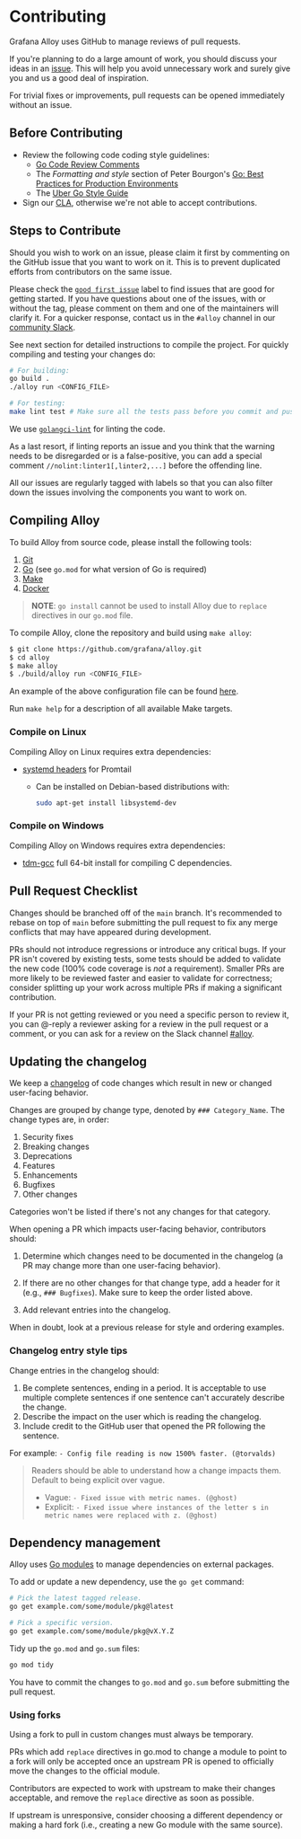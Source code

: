 # Contributing

Grafana Alloy uses GitHub to manage reviews of pull requests.

If you're planning to do a large amount of work, you should discuss your ideas
in an [issue][new-issue]. This will help you avoid unnecessary work and surely
give you and us a good deal of inspiration.

For trivial fixes or improvements, pull requests can be opened immediately
without an issue.

## Before Contributing

* Review the following code coding style guidelines:
  * [Go Code Review Comments][code-review-comments]
  * The _Formatting and style_ section of Peter Bourgon's [Go: Best Practices for Production Environments][best-practices]
  * The [Uber Go Style Guide][uber-style-guide]
* Sign our [CLA][], otherwise we're not able to accept contributions.

## Steps to Contribute

Should you wish to work on an issue, please claim it first by commenting on the
GitHub issue that you want to work on it. This is to prevent duplicated efforts
from contributors on the same issue.

Please check the [`good first issue`][good-first-issue] label to find issues
that are good for getting started. If you have questions about one of the
issues, with or without the tag, please comment on them and one of the
maintainers will clarify it. For a quicker response, contact us in the `#alloy`
channel in our [community Slack][community-slack].

See next section for detailed instructions to compile the project. For quickly
compiling and testing your changes do:

```bash
# For building:
go build .
./alloy run <CONFIG_FILE>

# For testing:
make lint test # Make sure all the tests pass before you commit and push :)
```

We use [`golangci-lint`](https://github.com/golangci/golangci-lint) for linting
the code.

As a last resort, if linting reports an issue and you think that the warning
needs to be disregarded or is a false-positive, you can add a special comment
`//nolint:linter1[,linter2,...]` before the offending line.

All our issues are regularly tagged with labels so that you can also filter
down the issues involving the components you want to work on.

## Compiling Alloy

To build Alloy from source code, please install the following tools:

1. [Git](https://git-scm.com/)
2. [Go](https://golang.org/) (see `go.mod` for what version of Go is required)
3. [Make](https://www.gnu.org/software/make/)
4. [Docker](https://www.docker.com/)

> **NOTE**: `go install` cannot be used to install Alloy due to `replace`
> directives in our `go.mod` file.

To compile Alloy, clone the repository and build using `make alloy`:

```bash
$ git clone https://github.com/grafana/alloy.git
$ cd alloy
$ make alloy
$ ./build/alloy run <CONFIG_FILE>
```

An example of the above configuration file can be found [here][example-config].

Run `make help` for a description of all available Make targets.

### Compile on Linux

Compiling Alloy on Linux requires extra dependencies:

* [systemd headers](https://packages.debian.org/sid/libsystemd-dev) for Promtail

   * Can be installed on Debian-based distributions with:

     ```bash
     sudo apt-get install libsystemd-dev
     ```

### Compile on Windows

Compiling Alloy on Windows requires extra dependencies:

* [tdm-gcc](https://jmeubank.github.io/tdm-gcc/download/) full 64-bit install
  for compiling C dependencies.

## Pull Request Checklist

Changes should be branched off of the `main` branch. It's recommended to rebase
on top of `main` before submitting the pull request to fix any merge conflicts
that may have appeared during development.

PRs should not introduce regressions or introduce any critical bugs. If your PR
isn't covered by existing tests, some tests should be added to validate the new
code (100% code coverage is _not_ a requirement). Smaller PRs are more likely
to be reviewed faster and easier to validate for correctness; consider
splitting up your work across multiple PRs if making a significant
contribution.

If your PR is not getting reviewed or you need a specific person to review it,
you can @-reply a reviewer asking for a review in the pull request or a
comment, or you can ask for a review on the Slack channel
[#alloy](https://slack.grafana.com).

## Updating the changelog

We keep a [changelog](../../CHANGELOG.md) of code changes which result in new
or changed user-facing behavior.

Changes are grouped by change type, denoted by `### Category_Name`. The change
types are, in order:

1. Security fixes
2. Breaking changes
3. Deprecations
4. Features
5. Enhancements
6. Bugfixes
7. Other changes

Categories won't be listed if there's not any changes for that category.

When opening a PR which impacts user-facing behavior, contributors should:

1. Determine which changes need to be documented in the changelog (a PR may
   change more than one user-facing behavior).

2. If there are no other changes for that change type, add a header for it
   (e.g., `### Bugfixes`). Make sure to keep the order listed above.

3. Add relevant entries into the changelog.

When in doubt, look at a previous release for style and ordering examples.

### Changelog entry style tips

Change entries in the changelog should:

1. Be complete sentences, ending in a period. It is acceptable to use multiple
   complete sentences if one sentence can't accurately describe the change.
2. Describe the impact on the user which is reading the changelog.
3. Include credit to the GitHub user that opened the PR following the sentence.

For example:
`- Config file reading is now 1500% faster. (@torvalds)`

> Readers should be able to understand how a change impacts them. Default to
> being explicit over vague.
>
> * Vague: `- Fixed issue with metric names. (@ghost)`
> * Explicit: `- Fixed issue where instances of the letter s in metric names were replaced with z. (@ghost)`

## Dependency management

Alloy uses [Go modules][go-modules] to manage dependencies on external
packages.

To add or update a new dependency, use the `go get` command:

```bash
# Pick the latest tagged release.
go get example.com/some/module/pkg@latest

# Pick a specific version.
go get example.com/some/module/pkg@vX.Y.Z
```

Tidy up the `go.mod` and `go.sum` files:

```bash
go mod tidy
```

You have to commit the changes to `go.mod` and `go.sum` before submitting the
pull request.

### Using forks

Using a fork to pull in custom changes must always be temporary.

PRs which add `replace` directives in go.mod to change a module to point to a
fork will only be accepted once an upstream PR is opened to officially move the
changes to the official module.

Contributors are expected to work with upstream to make their changes
acceptable, and remove the `replace` directive as soon as possible.

If upstream is unresponsive, consider choosing a different dependency or making
a hard fork (i.e., creating a new Go module with the same source).

[new-issue]: https://github.com/grafana/alloy/issues/new
[code-review-comments]: https://code.google.com/p/go-wiki/wiki/CodeReviewComments
[best-practices]: https://peter.bourgon.org/go-in-production/#formatting-and-style
[uber-style-guide]: https://github.com/uber-go/guide/blob/master/style.md
[CLA]: https://cla-assistant.io/grafana/alloy
[good-first-issue]: https://github.com/grafana/alloy/issues?q=is%3Aopen+is%3Aissue+label%3A%22good+first+issue%22
[community-slack]: https://slack.grafana.com/
[example-config]: ../../example-config.alloy
[go-modules]: https://golang.org/cmd/go/#hdr-Modules__module_versions__and_more
